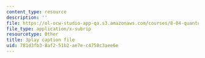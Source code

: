 ```yaml
---
content_type: resource
description: ''
file: https://ol-ocw-studio-app-qa.s3.amazonaws.com/courses/8-04-quantum-physics-i-spring-2016/781d3fb38af251b2ae7ec4758c3aee6e_-UgQEHHXTRM.vtt
file_type: application/x-subrip
resourcetype: Other
title: 3play caption file
uid: 781d3fb3-8af2-51b2-ae7e-c4758c3aee6e
---
```

